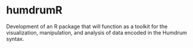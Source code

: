 # humdrumR
Development of an R package that will function as a toolkit for the visualization, manipulation, and analysis of data encoded in the Humdrum syntax.
